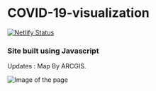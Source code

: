 # COVID-19-visualization

[![Netlify Status](https://api.netlify.com/api/v1/badges/38278c78-c9ed-40a7-b7bf-21a938ecb17c/deploy-status)](https://app.netlify.com/sites/covid19inkenya/deploys)

### Site built using Javascript

Updates : Map By ARCGIS.

![Image of the page](https://github.com/kibuikaCodes/COVID-19-visualization/blob/master/covidpage.PNG)
